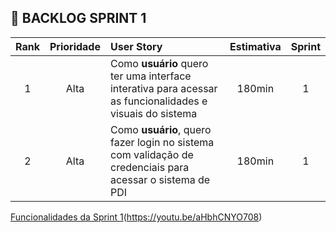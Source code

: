## 📝 BACKLOG SPRINT 1

|   Rank  |   Prioridade   |   User Story   |   Estimativa   |   Sprint   |
|:------:|:-----:|:-----|:------:|:------:|
|1|   Alta   |Como **usuário** quero ter uma interface interativa para acessar as funcionalidades e visuais do sistema|   180min   |1|
|2|   Alta   |Como **usuário**, quero fazer login no sistema com validação de credenciais para acessar o sistema de PDI|   180min   |1|

[Funcionalidades da Sprint 1](https://img.youtube.com/vi/aHbhCNYO708/0.jpg)(https://youtu.be/aHbhCNYO708)